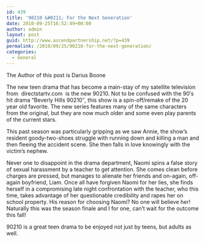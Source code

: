 ```yaml
---
id: 439
title: '90210 &#8211; For the Next Generation'
date: 2010-09-25T16:52:49+00:00
author: admin
layout: post
guid: http://www.ascendpartnership.net/?p=439
permalink: /2010/09/25/90210-for-the-next-generation/
categories:
  - General
---
```

The Author of this post is Darius Boone

The new teen drama that has become a main-stay of my satellite television from &nbsp;directstartv.com&nbsp; is the new 90210. Not to be confused with the 90&#8242;s hit drama &#8220;Beverly Hills 90210&#8243;, this show is a spin-off/remake of the 20 year old favorite. The new series features many of the same characters from the original, but they are now much older and some even play parents of the current stars.

This past season was particularly gripping as we saw Annie, the show&#8217;s resident goody-two-shoes struggle with running down and killing a man and then fleeing the accident scene. She then falls in love knowingly with the victim&#8217;s nephew.

Never one to disappoint in the drama department, Naomi spins a false story of sexual harassment by a teacher to get attention. She comes clean before charges are pressed, but manages to alienate her friends and on-again, off-again boyfriend, Liam. Once all have forgiven Naomi for her lies, she finds herself in a compromising late night confrontation with the teacher, who this time, takes advantage of her questionable credibility and rapes her on school property. His reason for choosing Naomi? No one will believe her! Naturally this was the season finale and I for one, can&#8217;t wait for the outcome this fall!

90210 is a great teen drama to be enjoyed not just by teens, but adults as well.